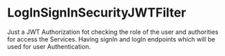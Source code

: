# LogInSignInSecurityJWTFilter

Just a JWT Authorization fot checking the role of the user and authorities for access the Services.
Having signIn and logIn endpoints which will be used for user Authentication.
